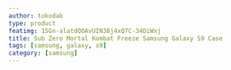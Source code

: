 ```yaml
---
author: tokodab
type: product
featimg: 15Gn-alatdQOAvUIN38j4xQ7C-34DiWxj
title: Sub Zero Mortal Kombat Freeze Samsung Galaxy S9 Case
tags: [samsung, galaxy, s9]
category: [samsung]
---
```

